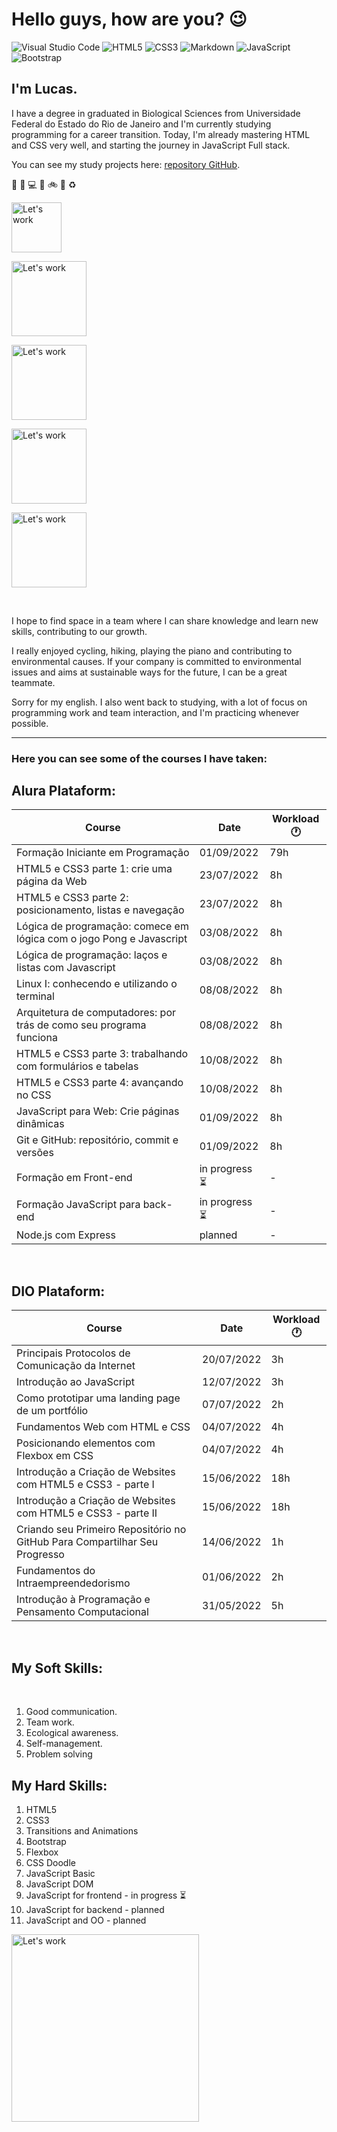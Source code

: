 # Hello guys, how are you? 😉

![Visual Studio Code](https://img.shields.io/badge/Visual%20Studio%20Code-0078d7.svg?style=for-the-badge&logo=visual-studio-code&logoColor=white) ![HTML5](https://img.shields.io/badge/html5-%23E34F26.svg?style=for-the-badge&logo=html5&logoColor=white) ![CSS3](https://img.shields.io/badge/css3-%231572B6.svg?style=for-the-badge&logo=css3&logoColor=white) ![Markdown](https://img.shields.io/badge/markdown-%23000000.svg?style=for-the-badge&logo=markdown&logoColor=white) ![JavaScript](https://img.shields.io/badge/javascript-%23323330.svg?style=for-the-badge&logo=javascript&logoColor=%23F7DF1E) ![Bootstrap](https://img.shields.io/badge/bootstrap-%23563D7C.svg?style=for-the-badge&logo=bootstrap&logoColor=white)

## I'm Lucas.

I have a degree in graduated in Biological Sciences from Universidade Federal do Estado do Rio de Janeiro and I'm currently studying programming for a career transition. Today, I'm already mastering HTML and CSS very well, and starting the journey in JavaScript Full stack.

You can see my study projects here: [repository GitHub](https://github.com/lucas-quirino).

🌲 🐸 💻 🔋 🚲 🎹 ♻

<picture><img alt="Let's work" src="https://media2.giphy.com/media/r2FFJQ3oFb5QPoOz1X/giphy.gif?cid=ecf05e47q7vcc2amz5m68p2somstnhms7j8mi8opvty3kdn8&rid=giphy.gif&ct=s" width="80px"></picture>

<picture><img alt="Let's work" src="https://media4.giphy.com/media/RcsonxhFOqAdOiHeWB/giphy.gif?cid=ecf05e477kndcybiri81vz603x5u1tp6ei7f3gr9201pswgv&rid=giphy.gif&ct=s" width="120px"></picture>

<picture><img alt="Let's work" src="https://media0.giphy.com/media/RXJXrVNAOOCsTzBOU5/giphy.gif?cid=790b761131ac8bacbf730c0f91100bd4243bb379131c9b79&rid=giphy.gif&ct=s" width="120px"></picture>

<picture><img alt="Let's work" src="https://media4.giphy.com/media/RcsonxhFOqAdOiHeWB/giphy.gif?cid=ecf05e477kndcybiri81vz603x5u1tp6ei7f3gr9201pswgv&rid=giphy.gif&ct=s" width="120px"></picture>

<picture><img alt="Let's work" src="https://media4.giphy.com/media/RcsonxhFOqAdOiHeWB/giphy.gif?cid=ecf05e477kndcybiri81vz603x5u1tp6ei7f3gr9201pswgv&rid=giphy.gif&ct=s" width="120px"></picture>

<br>

I hope to find space in a team where I can share knowledge and learn new skills, contributing to our growth.

I really enjoyed cycling, hiking, playing the piano  and contributing to environmental causes. If your company is committed to environmental issues and aims at sustainable ways for the future, I can be a great teammate.

Sorry for my english. I also went back to studying, with a lot of focus on programming work and team interaction, and I'm practicing whenever possible.

---

### Here you can see some of the courses I have taken:

## Alura Plataform:

| Course | Date | Workload 🕐 |
| --- | --- | --- |
| Formação Iniciante em Programação | 01/09/2022 | 79h |
| HTML5 e CSS3 parte 1: crie uma página da Web | 23/07/2022 | 8h |
| HTML5 e CSS3 parte 2: posicionamento, listas e navegação | 23/07/2022 | 8h |
| Lógica de programação: comece em lógica com o jogo Pong e Javascript | 03/08/2022 |  8h |
| Lógica de programação: laços e listas com Javascript | 03/08/2022 |  8h |
| Linux I: conhecendo e utilizando o terminal | 08/08/2022 |  8h |
| Arquitetura de computadores: por trás de como seu programa funciona | 08/08/2022 |  8h |
| HTML5 e CSS3 parte 3: trabalhando com formulários e tabelas | 10/08/2022 |  8h |
| HTML5 e CSS3 parte 4: avançando no CSS | 10/08/2022 |  8h |
| JavaScript para Web: Crie páginas dinâmicas | 01/09/2022 |  8h |
| Git e GitHub: repositório, commit e versões | 01/09/2022 |  8h |
| Formação em Front-end | in progress ⏳ |  - |
| Formação JavaScript para back-end | in progress ⏳ |  - |
| Node.js com Express | planned |  - |

</br>

## DIO Plataform:

| Course | Date | Workload 🕐 |
| --- | --- | --- |
| Principais Protocolos de Comunicação da Internet | 20/07/2022 | 3h |
| Introdução ao JavaScript | 12/07/2022 | 3h |
| Como prototipar uma landing page de um portfólio | 07/07/2022 | 2h |
| Fundamentos Web com HTML e CSS | 04/07/2022 |  4h |
| Posicionando elementos com Flexbox em CSS | 04/07/2022 | 4h |
| Introdução a Criação de Websites com HTML5 e CSS3 - parte I | 15/06/2022 |  18h |
| Introdução a Criação de Websites com HTML5 e CSS3 - parte II | 15/06/2022 |  18h |
| Criando seu Primeiro Repositório no GitHub Para Compartilhar Seu Progresso | 14/06/2022 |  1h |
| Fundamentos do Intraempreendedorismo | 01/06/2022 |  2h |
| Introdução à Programação e Pensamento Computacional | 31/05/2022 |  5h |

</br>

## My Soft Skills:

</br>

1. Good communication.
2. Team work.
3. Ecological awareness.
4. Self-management.
5. Problem solving

## My Hard Skills:

1. HTML5
2. CSS3
3. Transitions and Animations
4. Bootstrap
5. Flexbox
6. CSS Doodle
7. JavaScript Basic
8. JavaScript DOM
9. JavaScript for frontend - in progress ⏳
10. JavaScript for backend - planned
11. JavaScript and OO - planned

<picture>
  <img alt="Let's work" src="https://media4.giphy.com/media/U3yc84Oe6thNrByte4/giphy.gif?cid=790b76112c6c91768fa9cfabfdaf7d2c2298243bceeff14c&rid=giphy.gif&ct=s" width="300px">
</picture>
